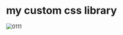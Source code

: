 
# my custom css library

![0111](https://user-images.githubusercontent.com/75523516/104156723-0c351900-542d-11eb-9c8e-b1334ad773c0.gif)



